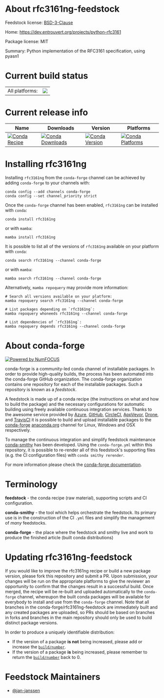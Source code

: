 About rfc3161ng-feedstock
=========================

Feedstock license: [BSD-3-Clause](https://github.com/conda-forge/rfc3161ng-feedstock/blob/main/LICENSE.txt)

Home: https://dev.entrouvert.org/projects/python-rfc3161

Package license: MIT

Summary: Python implementation of the RFC3161 specification, using pyasn1

Current build status
====================


<table><tr><td>All platforms:</td>
    <td>
      <a href="https://dev.azure.com/conda-forge/feedstock-builds/_build/latest?definitionId=19029&branchName=main">
        <img src="https://dev.azure.com/conda-forge/feedstock-builds/_apis/build/status/rfc3161ng-feedstock?branchName=main">
      </a>
    </td>
  </tr>
</table>

Current release info
====================

| Name | Downloads | Version | Platforms |
| --- | --- | --- | --- |
| [![Conda Recipe](https://img.shields.io/badge/recipe-rfc3161ng-green.svg)](https://anaconda.org/conda-forge/rfc3161ng) | [![Conda Downloads](https://img.shields.io/conda/dn/conda-forge/rfc3161ng.svg)](https://anaconda.org/conda-forge/rfc3161ng) | [![Conda Version](https://img.shields.io/conda/vn/conda-forge/rfc3161ng.svg)](https://anaconda.org/conda-forge/rfc3161ng) | [![Conda Platforms](https://img.shields.io/conda/pn/conda-forge/rfc3161ng.svg)](https://anaconda.org/conda-forge/rfc3161ng) |

Installing rfc3161ng
====================

Installing `rfc3161ng` from the `conda-forge` channel can be achieved by adding `conda-forge` to your channels with:

```
conda config --add channels conda-forge
conda config --set channel_priority strict
```

Once the `conda-forge` channel has been enabled, `rfc3161ng` can be installed with `conda`:

```
conda install rfc3161ng
```

or with `mamba`:

```
mamba install rfc3161ng
```

It is possible to list all of the versions of `rfc3161ng` available on your platform with `conda`:

```
conda search rfc3161ng --channel conda-forge
```

or with `mamba`:

```
mamba search rfc3161ng --channel conda-forge
```

Alternatively, `mamba repoquery` may provide more information:

```
# Search all versions available on your platform:
mamba repoquery search rfc3161ng --channel conda-forge

# List packages depending on `rfc3161ng`:
mamba repoquery whoneeds rfc3161ng --channel conda-forge

# List dependencies of `rfc3161ng`:
mamba repoquery depends rfc3161ng --channel conda-forge
```


About conda-forge
=================

[![Powered by
NumFOCUS](https://img.shields.io/badge/powered%20by-NumFOCUS-orange.svg?style=flat&colorA=E1523D&colorB=007D8A)](https://numfocus.org)

conda-forge is a community-led conda channel of installable packages.
In order to provide high-quality builds, the process has been automated into the
conda-forge GitHub organization. The conda-forge organization contains one repository
for each of the installable packages. Such a repository is known as a *feedstock*.

A feedstock is made up of a conda recipe (the instructions on what and how to build
the package) and the necessary configurations for automatic building using freely
available continuous integration services. Thanks to the awesome service provided by
[Azure](https://azure.microsoft.com/en-us/services/devops/), [GitHub](https://github.com/),
[CircleCI](https://circleci.com/), [AppVeyor](https://www.appveyor.com/),
[Drone](https://cloud.drone.io/welcome), and [TravisCI](https://travis-ci.com/)
it is possible to build and upload installable packages to the
[conda-forge](https://anaconda.org/conda-forge) [anaconda.org](https://anaconda.org/)
channel for Linux, Windows and OSX respectively.

To manage the continuous integration and simplify feedstock maintenance
[conda-smithy](https://github.com/conda-forge/conda-smithy) has been developed.
Using the ``conda-forge.yml`` within this repository, it is possible to re-render all of
this feedstock's supporting files (e.g. the CI configuration files) with ``conda smithy rerender``.

For more information please check the [conda-forge documentation](https://conda-forge.org/docs/).

Terminology
===========

**feedstock** - the conda recipe (raw material), supporting scripts and CI configuration.

**conda-smithy** - the tool which helps orchestrate the feedstock.
                   Its primary use is in the construction of the CI ``.yml`` files
                   and simplify the management of *many* feedstocks.

**conda-forge** - the place where the feedstock and smithy live and work to
                  produce the finished article (built conda distributions)


Updating rfc3161ng-feedstock
============================

If you would like to improve the rfc3161ng recipe or build a new
package version, please fork this repository and submit a PR. Upon submission,
your changes will be run on the appropriate platforms to give the reviewer an
opportunity to confirm that the changes result in a successful build. Once
merged, the recipe will be re-built and uploaded automatically to the
`conda-forge` channel, whereupon the built conda packages will be available for
everybody to install and use from the `conda-forge` channel.
Note that all branches in the conda-forge/rfc3161ng-feedstock are
immediately built and any created packages are uploaded, so PRs should be based
on branches in forks and branches in the main repository should only be used to
build distinct package versions.

In order to produce a uniquely identifiable distribution:
 * If the version of a package **is not** being increased, please add or increase
   the [``build/number``](https://docs.conda.io/projects/conda-build/en/latest/resources/define-metadata.html#build-number-and-string).
 * If the version of a package **is** being increased, please remember to return
   the [``build/number``](https://docs.conda.io/projects/conda-build/en/latest/resources/define-metadata.html#build-number-and-string)
   back to 0.

Feedstock Maintainers
=====================

* [@jan-janssen](https://github.com/jan-janssen/)

